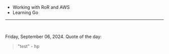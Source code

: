 - Working with RoR and AWS
- Learning Go

---

<br>

<!-- quote_marker -->
Friday, September 06, 2024. Quote of the day:

> "test" - hp
